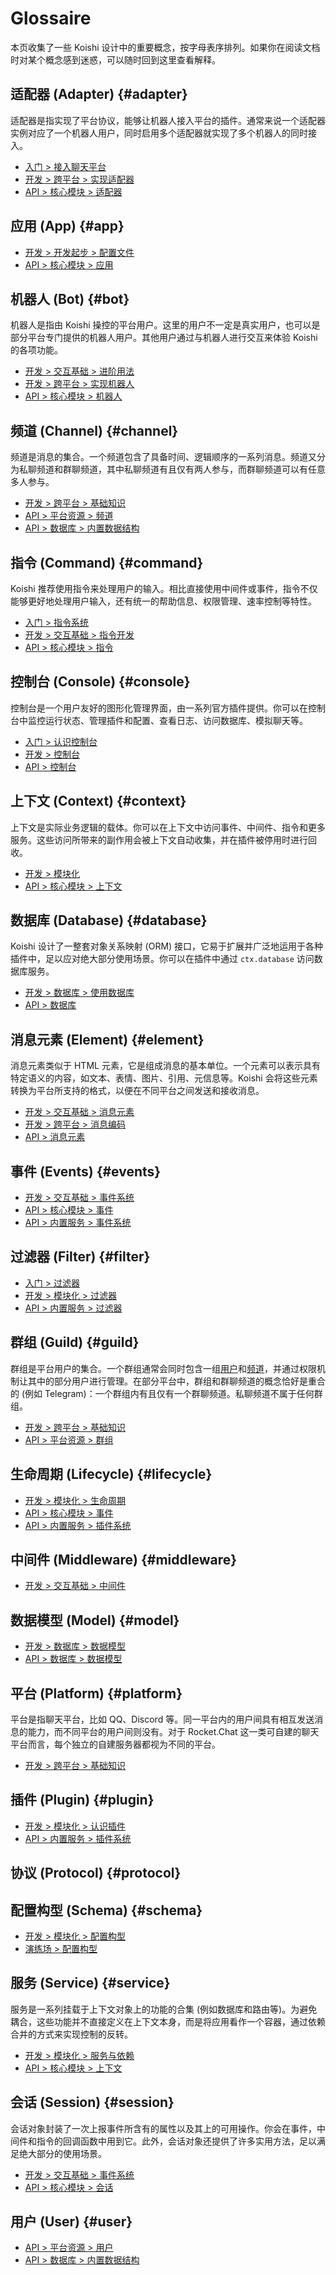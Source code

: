 # Glossaire

本页收集了一些 Koishi 设计中的重要概念，按字母表序排列。如果你在阅读文档时对某个概念感到迷惑，可以随时回到这里查看解释。

## 适配器 (Adapter) {#adapter}

适配器是指实现了平台协议，能够让机器人接入平台的插件。通常来说一个适配器实例对应了一个机器人用户，同时启用多个适配器就实现了多个机器人的同时接入。

- [入门 > 接入聊天平台](../manual/usage/adapter.md)
- [开发 > 跨平台 > 实现适配器](../guide/adapter/adapter.md)
- [API > 核心模块 > 适配器](./core/adapter.md)

## 应用 (App) {#app}

- [开发 > 开发起步 > 配置文件](../guide/develop/config.md)
- [API > 核心模块 > 应用](./core/app.md)

## 机器人 (Bot) {#bot}

机器人是指由 Koishi 操控的平台用户。这里的用户不一定是真实用户，也可以是部分平台专门提供的机器人用户。其他用户通过与机器人进行交互来体验 Koishi 的各项功能。

- [开发 > 交互基础 > 进阶用法](../guide/basic/advanced.html#机器人对象)
- [开发 > 跨平台 > 实现机器人](../guide/adapter/bot.md)
- [API > 核心模块 > 机器人](./core/bot.md)

## 频道 (Channel) {#channel}

频道是消息的集合。一个频道包含了具备时间、逻辑顺序的一系列消息。频道又分为私聊频道和群聊频道，其中私聊频道有且仅有两人参与，而群聊频道可以有任意多人参与。

- [开发 > 跨平台 > 基础知识](../guide/adapter/index.html#核心概念)
- [API > 平台资源 > 频道](./resources/channel.md)
- [API > 数据库 > 内置数据结构](./database/built-in.md#channel)

## 指令 (Command) {#command}

Koishi 推荐使用指令来处理用户的输入。相比直接使用中间件或事件，指令不仅能够更好地处理用户输入，还有统一的帮助信息、权限管理、速率控制等特性。

- [入门 > 指令系统](../manual/usage/command.md)
- [开发 > 交互基础 > 指令开发](../guide/basic/command.md)
- [API > 核心模块 > 指令](./core/command.md)

## 控制台 (Console) {#console}

控制台是一个用户友好的图形化管理界面，由一系列官方插件提供。你可以在控制台中监控运行状态、管理插件和配置、查看日志、访问数据库、模拟聊天等。

- [入门 > 认识控制台](../manual/usage/market.md#认识控制台)
- [开发 > 控制台](../guide/console/index.md)
- [API > 控制台](./console/server.md)

## 上下文 (Context) {#context}

上下文是实际业务逻辑的载体。你可以在上下文中访问事件、中间件、指令和更多服务。这些访问所带来的副作用会被上下文自动收集，并在插件被停用时进行回收。

- [开发 > 模块化](../guide/plugin/index.md)
- [API > 核心模块 > 上下文](./core/context.md)

## 数据库 (Database) {#database}

Koishi 设计了一整套对象关系映射 (ORM) 接口，它易于扩展并广泛地运用于各种插件中，足以应对绝大部分使用场景。你可以在插件中通过 `ctx.database` 访问数据库服务。

- [开发 > 数据库 > 使用数据库](../guide/database/index.md)
- [API > 数据库](./database/built-in.md)

## 消息元素 (Element) {#element}

消息元素类似于 HTML 元素，它是组成消息的基本单位。一个元素可以表示具有特定语义的内容，如文本、表情、图片、引用、元信息等。Koishi 会将这些元素转换为平台所支持的格式，以便在不同平台之间发送和接收消息。

- [开发 > 交互基础 > 消息元素](../guide/basic/element.md)
- [开发 > 跨平台 > 消息编码](../guide/adapter/message.md)
- [API > 消息元素](./message/syntax.md)

## 事件 (Events) {#events}

- [开发 > 交互基础 > 事件系统](../guide/basic/events.md)
- [API > 核心模块 > 事件](./core/events.md)
- [API > 内置服务 > 事件系统](./service/events.md)

## 过滤器 (Filter) {#filter}

- [入门 > 过滤器](../manual/usage/customize.md#过滤器)
- [开发 > 模块化 > 过滤器](../guide/plugin/filter.md)
- [API > 内置服务 > 过滤器](./service/filter.md)

## 群组 (Guild) {#guild}

群组是平台用户的集合。一个群组通常会同时包含一组[用户](#user)和[频道](#channel)，并通过权限机制让其中的部分用户进行管理。在部分平台中，群组和群聊频道的概念恰好是重合的 (例如 Telegram)：一个群组内有且仅有一个群聊频道。私聊频道不属于任何群组。

- [开发 > 跨平台 > 基础知识](../guide/adapter/index.html#核心概念)
- [API > 平台资源 > 群组](./resources/guild.md)

## 生命周期 (Lifecycle) {#lifecycle}

- [开发 > 模块化 > 生命周期](../guide/plugin/lifecycle.md)
- [API > 核心模块 > 事件](./core/events.html#生命周期事件)
- [API > 内置服务 > 插件系统](./service/registry.md)

## 中间件 (Middleware) {#middleware}

- [开发 > 交互基础 > 中间件](../guide/basic/middleware.md)

## 数据模型 (Model) {#model}

- [开发 > 数据库 > 数据模型](../guide/database/model.md)
- [API > 数据库 > 数据模型](./database/model.md)

## 平台 (Platform) {#platform}

平台是指聊天平台，比如 QQ、Discord 等。同一平台内的用户间具有相互发送消息的能力，而不同平台的用户间则没有。对于 Rocket.Chat 这一类可自建的聊天平台而言，每个独立的自建服务器都视为不同的平台。

- [开发 > 跨平台 > 基础知识](../guide/adapter/index.html#核心概念)

## 插件 (Plugin) {#plugin}

- [开发 > 模块化 > 认识插件](../guide/plugin/index.md)
- [API > 内置服务 > 插件系统](./service/registry.md)

## 协议 (Protocol) {#protocol}

## 配置构型 (Schema) {#schema}

- [开发 > 模块化 > 配置构型](../guide/plugin/schema.md)
- [演练场 > 配置构型](../schema/index.md)

## 服务 (Service) {#service}

服务是一系列挂载于上下文对象上的功能的合集 (例如数据库和路由等)。为避免耦合，这些功能并不直接定义在上下文本身，而是将应用看作一个容器，通过依赖合并的方式来实现控制的反转。

- [开发 > 模块化 > 服务与依赖](../guide/plugin/service.md)
- [API > 核心模块 > 上下文](./core/context.md#混入属性和方法)

## 会话 (Session) {#session}

会话对象封装了一次上报事件所含有的属性以及其上的可用操作。你会在事件，中间件和指令的回调函数中用到它。此外，会话对象还提供了许多实用方法，足以满足绝大部分的使用场景。

- [开发 > 交互基础 > 事件系统](../guide/basic/events.md)
- [API > 核心模块 > 会话](./core/session.md)

## 用户 (User) {#user}

- [API > 平台资源 > 用户](./resources/user.md)
- [API > 数据库 > 内置数据结构](./database/built-in.md#user)
